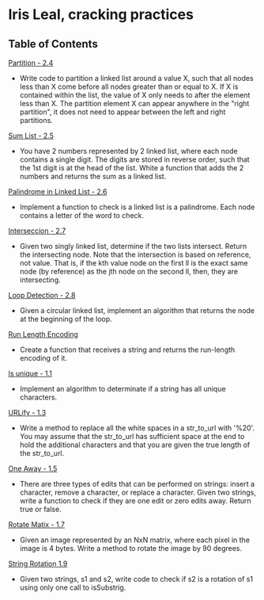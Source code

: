 # Iris Leal, cracking practices

## Table of Contents

[Partition - 2.4](cracking_practices/partition/README.md)

- Write code to partition a linked list around a value X, such that all nodes less than X come before all nodes greater than or equal to X. If X is contained within the list, the value of X only needs to after the element less than X. The partition element X can appear anywhere in the "right partition", it does not need to appear between the left and right partitions.

[Sum List - 2.5](cracking_practices/sum_list/README.md)

- You have 2 numbers represented by 2 linked list, where each node contains a single digit. The digits are stored in reverse order, such that the 1st digit is at the head of the list. White a function that adds the 2 numbers and returns the sum as a linked list.


[Palindrome in Linked List - 2.6](cracking_practices/palindrome_ll/README.md)

- Implement a function to check is a linked list is a palindrome. Each node contains a letter of the word to check.


[Interseccion - 2.7](cracking_practices/intersection/README.md)
- Given two singly linked list, determine if the two lists intersect. Return the intersecting node. Note that the intersection is based on reference, not value. That is, if the kth value node on the first ll is the exact same node (by reference) as the jth node on the second ll, then, they are intersecting.

[Loop Detection - 2.8](cracking_practices/loop_detection/README.md)
- Given a circular linked list, implement an algorithm that returns the node at the beginning of the loop.

[Run Length Encoding ](cracking_practices/run_length_encoding/README.md)
- Create a function that receives a string and returns the run-length encoding of it.


[Is unique - 1.1](cracking_practices/is_unique/README.md)
- Implement an algorithm to determinate if a string has all unique characters.


[URLify - 1.3](cracking_practices/URLify/README.md)
- Write a method to replace all the white spaces in a str_to_url with '%20'. You may assume that the str_to_url has sufficient space at the end to hold the additional characters
and that you are given the true length of the str_to_url.


[One Away - 1.5](cracking_practices/one_way/README.md)
- There are three types of edits that can be performed on strings: insert a character,  remove a character, or replace a character. Given two strings,  write a function to check if they are one edit or zero edits away. Return true or false.

[Rotate Matix - 1.7](cracking_practices/rotate_matix_90/README.md)
- Given an image represented by an NxN matrix, where each pixel in the image is 4 bytes. Write a method to rotate the image by 90 degrees.

[String Rotation 1.9](cracking_practices/string_rotation/README.md)
- Given two strings, s1 and s2, write code to check if s2 is a rotation of s1 using only one call to isSubstrig.


